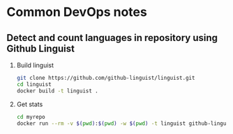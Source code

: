 # Common DevOps notes

## Detect and count languages in repository using Github Linguist

1. Build linguist

    ```bash
    git clone https://github.com/github-linguist/linguist.git
    cd linguist
    docker build -t linguist .
    ```

2. Get stats

    ```bash
    cd myrepo
    docker run --rm -v $(pwd):$(pwd) -w $(pwd) -t linguist github-linguist
    ```